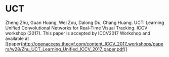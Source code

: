 # UCT
Zheng Zhu, Guan Huang, Wei Zou, Dalong Du, Chang Huang.
UCT: Learning Unified Convolutional Networks for Real-Time Visual Tracking. ICCV workshop (2017).
This paper is accepted by ICCV2017 Workshop and available at [[paper(http://openaccess.thecvf.com/content_ICCV_2017_workshops/papers/w28/Zhu_UCT_Learning_Unified_ICCV_2017_paper.pdf)]

